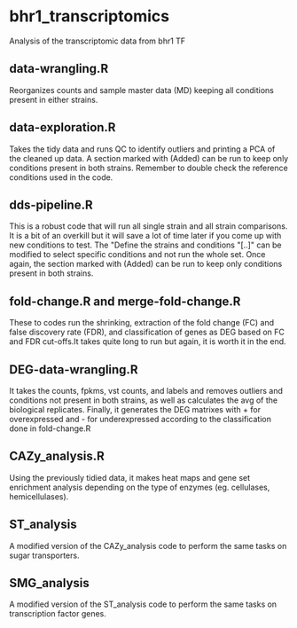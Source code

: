 # bhr1_transcriptomics
Analysis of the transcriptomic data from bhr1 TF

## data-wrangling.R
Reorganizes counts and sample master data (MD) keeping all conditions present in either strains.

## data-exploration.R
Takes the tidy data and runs QC to identify outliers and printing a PCA of the cleaned up data. A section marked with (Added) can be run to keep only conditions present in both strains. Remember to double check the reference conditions used in the code.

## dds-pipeline.R
This is a robust code that will run all single strain and all strain comparisons. It is a bit of an overkill but it will save a lot of time later if you come up with new conditions to test. The "Define the strains and conditions "[..]" can be modified to select specific conditions and not run the whole set. Once again, the section marked with (Added) can be run to keep only conditions present in both strains.

## fold-change.R and merge-fold-change.R
These to codes run the shrinking, extraction of the fold change (FC) and false discovery rate (FDR), and classification of genes as DEG based on FC and FDR cut-offs.It takes quite long to run but again, it is worth it in the end.

## DEG-data-wrangling.R
It takes the counts, fpkms, vst counts, and labels and removes outliers and conditions not present in both strains, as well as calculates the avg of the biological replicates. Finally, it generates the DEG matrixes with + for overexpressed and - for underexpressed according to the classification done in fold-change.R

## CAZy_analysis.R
Using the previously tidied data, it makes heat maps and gene set enrichment analysis depending on the type of enzymes (eg. cellulases, hemicellulases).

## ST_analysis
A modified version of the CAZy_analysis code to perform the same tasks on sugar transporters.

## SMG_analysis
A modified version of the ST_analysis code to perform the same tasks on transcription factor genes.
